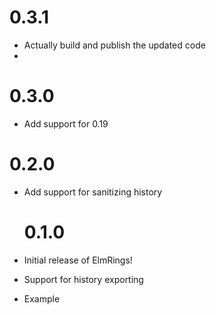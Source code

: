 # 0.3.1

- Actually build and publish the updated code
-

# 0.3.0

- Add support for 0.19

# 0.2.0

- Add support for sanitizing history

  # 0.1.0

- Initial release of ElmRings!
- Support for history exporting
- Example
